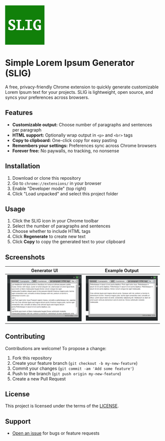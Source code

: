 
![Logo](images/icons/128.png)

# Simple Lorem Ipsum Generator (SLIG)

A free, privacy-friendly Chrome extension to quickly generate customizable Lorem Ipsum text for your projects. SLIG is lightweight, open source, and syncs your preferences across browsers.

## Features

- **Customizable output:** Choose number of paragraphs and sentences per paragraph
- **HTML support:** Optionally wrap output in `<p>` and `<br>` tags
- **Copy to clipboard:** One-click copy for easy pasting
- **Remembers your settings:** Preferences sync across Chrome browsers
- **Forever free:** No paywalls, no tracking, no nonsense

## Installation

1. Download or clone this repository
2. Go to `chrome://extensions/` in your browser
3. Enable "Developer mode" (top right)
4. Click "Load unpacked" and select this project folder

## Usage

1. Click the SLIG icon in your Chrome toolbar
2. Select the number of paragraphs and sentences
3. Choose whether to include HTML tags
4. Click **Regenerate** to create new text
5. Click **Copy** to copy the generated text to your clipboard

## Screenshots

| Generator UI | Example Output |
|:---:|:---:|
| ![Popup](images/screenshot_1.png) | ![Output](images/screenshot_2.png) |

## Contributing

Contributions are welcome! To propose a change:

1. Fork this repository
2. Create your feature branch (`git checkout -b my-new-feature`)
3. Commit your changes (`git commit -am 'Add some feature'`)
4. Push to the branch (`git push origin my-new-feature`)
5. Create a new Pull Request

## License

This project is licensed under the terms of the [LICENSE](LICENSE).

## Support

- [Open an issue](https://github.com/d1ceward/lipsum_generator/issues) for bugs or feature requests
